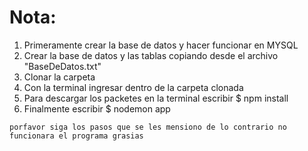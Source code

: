 # Nota:

1. Primeramente crear la base de datos y hacer funcionar en MYSQL
2. Crear la base de datos y las tablas copiando desde el archivo "BaseDeDatos.txt"
3. Clonar la carpeta
4. Con la terminal ingresar dentro de la carpeta clonada
5. Para descargar los packetes en la terminal escribir $ npm install
6. Finalmente escribir $ nodemon app

```
porfavor siga los pasos que se les mensiono de lo contrario no funcionara el programa grasias
```

